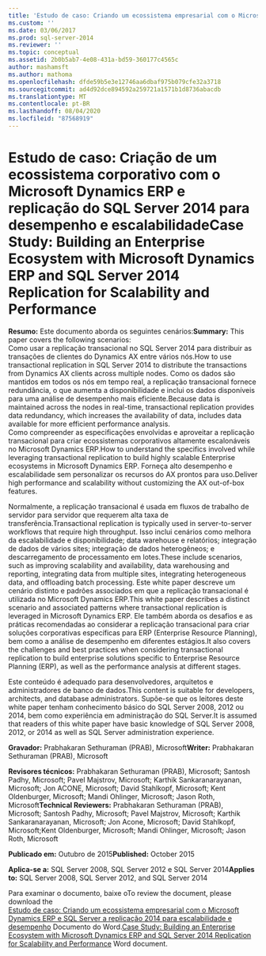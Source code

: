 ```yaml
---
title: 'Estudo de caso: Criando um ecossistema empresarial com o Microsoft Dynamics ERP e SQL Server a replicação 2014 para escalabilidade e desempenho | Microsoft Docs'
ms.custom: ''
ms.date: 03/06/2017
ms.prod: sql-server-2014
ms.reviewer: ''
ms.topic: conceptual
ms.assetid: 2b0b5ab7-4e08-431a-bd59-360177c4565c
author: mashamsft
ms.author: mathoma
ms.openlocfilehash: dfde59b5e3e12746aa6dbaf975b079cfe32a3718
ms.sourcegitcommit: ad4d92dce894592a259721a1571b1d8736abacdb
ms.translationtype: MT
ms.contentlocale: pt-BR
ms.lasthandoff: 08/04/2020
ms.locfileid: "87568919"
---
```

# <a name="case-study-building-an-enterprise-ecosystem-with-microsoft-dynamics-erp-and-sql-server-2014-replication-for-scalability-and-performance"></a><span data-ttu-id="81063-102">Estudo de caso: Criação de um ecossistema corporativo com o Microsoft Dynamics ERP e replicação do SQL Server 2014 para desempenho e escalabilidade</span><span class="sxs-lookup"><span data-stu-id="81063-102">Case Study: Building an Enterprise Ecosystem with Microsoft Dynamics ERP and SQL Server 2014 Replication for Scalability and Performance</span></span>

  <span data-ttu-id="81063-103">**Resumo:** Este documento aborda os seguintes cenários:</span><span class="sxs-lookup"><span data-stu-id="81063-103">**Summary:** This paper covers the following scenarios:</span></span>  
<span data-ttu-id="81063-104">Como usar a replicação transacional no SQL Server 2014 para distribuir as transações de clientes do Dynamics AX entre vários nós.</span><span class="sxs-lookup"><span data-stu-id="81063-104">How to use transactional replication in SQL Server 2014 to distribute the transactions from Dynamics AX clients across multiple nodes.</span></span> <span data-ttu-id="81063-105">Como os dados são mantidos em todos os nós em tempo real, a replicação transacional fornece redundância, o que aumenta a disponibilidade e inclui os dados disponíveis para uma análise de desempenho mais eficiente.</span><span class="sxs-lookup"><span data-stu-id="81063-105">Because data is maintained across the nodes in real-time, transactional replication provides data redundancy, which increases the availability of data, includes data available for more efficient performance analysis.</span></span>  
<span data-ttu-id="81063-106">Como compreender as especificações envolvidas e aproveitar a replicação transacional para criar ecossistemas corporativos altamente escalonáveis no Microsoft Dynamics ERP.</span><span class="sxs-lookup"><span data-stu-id="81063-106">How to understand the specifics involved while leveraging transactional replication to build highly scalable Enterprise ecosystems in Microsoft Dynamics ERP.</span></span> <span data-ttu-id="81063-107">Forneça alto desempenho e escalabilidade sem personalizar os recursos do AX prontos para uso.</span><span class="sxs-lookup"><span data-stu-id="81063-107">Deliver high performance and scalability without customizing the AX out-of-box features.</span></span>  
  
 <span data-ttu-id="81063-108">Normalmente, a replicação transacional é usada em fluxos de trabalho de servidor para servidor que requerem alta taxa de transferência.</span><span class="sxs-lookup"><span data-stu-id="81063-108">Transactional replication is typically used in server-to-server workflows that require high throughput.</span></span> <span data-ttu-id="81063-109">Isso inclui cenários como melhora da escalabilidade e disponibilidade; data warehouse e relatórios; integração de dados de vários sites; integração de dados heterogêneos; e descarregamento de processamento em lotes.</span><span class="sxs-lookup"><span data-stu-id="81063-109">These include scenarios, such as improving scalability and availability, data warehousing and reporting, integrating data from multiple sites, integrating heterogeneous data, and offloading batch processing.</span></span> <span data-ttu-id="81063-110">Este white paper descreve um cenário distinto e padrões associados em que a replicação transacional é utilizada no Microsoft Dynamics ERP.</span><span class="sxs-lookup"><span data-stu-id="81063-110">This white paper describes a distinct scenario and associated patterns where transactional replication is leveraged in Microsoft Dynamics ERP.</span></span> <span data-ttu-id="81063-111">Ele também aborda os desafios e as práticas recomendadas ao considerar a replicação transacional para criar soluções corporativas específicas para ERP (Enterprise Resource Planning), bem como a análise de desempenho em diferentes estágios.</span><span class="sxs-lookup"><span data-stu-id="81063-111">It also covers the challenges and best practices when considering transactional replication to build enterprise solutions specific to Enterprise Resource Planning (ERP), as well as the performance analysis at different stages.</span></span>  
  
 <span data-ttu-id="81063-112">Este conteúdo é adequado para desenvolvedores, arquitetos e administradores de banco de dados.</span><span class="sxs-lookup"><span data-stu-id="81063-112">This content is suitable for developers, architects, and database administrators.</span></span> <span data-ttu-id="81063-113">Supõe-se que os leitores deste white paper tenham conhecimento básico do SQL Server 2008, 2012 ou 2014, bem como experiência em administração do SQL Server.</span><span class="sxs-lookup"><span data-stu-id="81063-113">It is assumed that readers of this white paper have basic knowledge of SQL Server 2008, 2012, or 2014 as well as SQL Server administration experience.</span></span>  
  
 <span data-ttu-id="81063-114">**Gravador:** Prabhakaran Sethuraman (PRAB), Microsoft</span><span class="sxs-lookup"><span data-stu-id="81063-114">**Writer:** Prabhakaran Sethuraman (PRAB), Microsoft</span></span>  
  
 <span data-ttu-id="81063-115">**Revisores técnicos:** Prabhakaran Sethuraman (PRAB), Microsoft; Santosh Padhy, Microsoft; Pavel Majstrov, Microsoft; Karthik Sankaranarayanan, Microsoft; Jon ACONE, Microsoft; David Stahlkopf, Microsoft; Kent Oldenburger, Microsoft; Mandi Ohlinger, Microsoft; Jason Roth, Microsoft</span><span class="sxs-lookup"><span data-stu-id="81063-115">**Technical Reviewers:** Prabhakaran Sethuraman (PRAB), Microsoft; Santosh Padhy, Microsoft; Pavel Majstrov, Microsoft; Karthik Sankaranarayanan, Microsoft; Jon Acone, Microsoft; David Stahlkopf, Microsoft;Kent Oldenburger, Microsoft; Mandi Ohlinger, Microsoft; Jason Roth, Microsoft</span></span>  
  
 <span data-ttu-id="81063-116">**Publicado em:** Outubro de 2015</span><span class="sxs-lookup"><span data-stu-id="81063-116">**Published:** October 2015</span></span>  
  
 <span data-ttu-id="81063-117">**Aplica-se a:** SQL Server 2008, SQL Server 2012 e SQL Server 2014</span><span class="sxs-lookup"><span data-stu-id="81063-117">**Applies to:** SQL Server 2008, SQL Server 2012, and SQL Server 2014</span></span>  
  
 <span data-ttu-id="81063-118">Para examinar o documento, baixe o</span><span class="sxs-lookup"><span data-stu-id="81063-118">To review the document, please download the</span></span>  
        <span data-ttu-id="81063-119">[Estudo de caso: Criando um ecossistema empresarial com o Microsoft Dynamics ERP e SQL Server a replicação 2014 para escalabilidade e desempenho](https://download.microsoft.com/download/D/2/0/D20E1C5F-72EA-4505-9F26-FEF9550EFD44/A%20Case%20Study%20Using%20Replication%20to%20Build%20an%20Enterprise%20Ecosystem%20in%20Microsoft%20Dynamics%20ERP%20for%20Scalability%20and%20Performance.docx) Documento do Word.</span><span class="sxs-lookup"><span data-stu-id="81063-119">[Case Study: Building an Enterprise Ecosystem with Microsoft Dynamics ERP and SQL Server 2014 Replication for Scalability and Performance](https://download.microsoft.com/download/D/2/0/D20E1C5F-72EA-4505-9F26-FEF9550EFD44/A%20Case%20Study%20Using%20Replication%20to%20Build%20an%20Enterprise%20Ecosystem%20in%20Microsoft%20Dynamics%20ERP%20for%20Scalability%20and%20Performance.docx) Word document.</span></span>  
  
  
